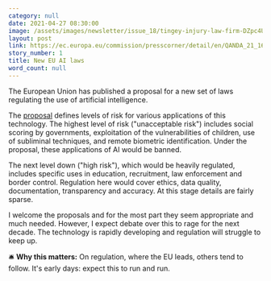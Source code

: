```yaml
---
category: null
date: 2021-04-27 08:30:00
image: /assets/images/newsletter/issue_18/tingey-injury-law-firm-DZpc4UY8ZtY-unsplash.jpeg
layout: post
link: https://ec.europa.eu/commission/presscorner/detail/en/QANDA_21_1683
story_number: 1
title: New EU AI laws
word_count: null
---
```


The European Union has published a proposal for a new set of laws regulating the use of artificial intelligence.

The [proposal](https://digital-strategy.ec.europa.eu/en/library/proposal-regulation-european-approach-artificial-intelligence) defines levels of risk for various applications of this technology.  The highest level of risk ("unacceptable risk") includes social scoring by governments, exploitation of the vulnerabilities of children, use of subliminal techniques, and remote biometric identification. Under the proposal, these applications of AI would be banned. 

The next level down ("high risk"), which would be heavily regulated, includes specific uses in education, recruitment, law enforcement and border control. Regulation here would cover ethics, data quality, documentation, transparency and accuracy.  At this stage details are fairly sparse.

I welcome the proposals and for the most part they seem appropriate and much needed. However, I expect debate over this to rage for the next decade. The technology is rapidly developing and regulation will struggle to keep up. 

🛎️ **Why this matters:** On regulation, where the EU leads, others tend to follow. It's early days: expect this to run and run.

